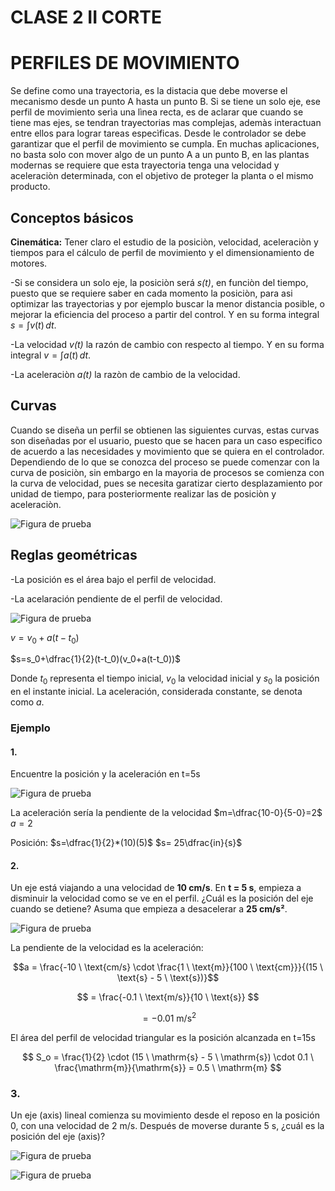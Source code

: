 # CLASE 2 II CORTE
# PERFILES DE MOVIMIENTO
Se define como una trayectoria, es la distacia que debe moverse el mecanismo desde un punto A  hasta un punto B. Si se tiene un solo eje, ese perfil de movimiento serìa una lìnea recta, es de aclarar que cuando se tiene mas ejes, se tendran trayectorias mas complejas, ademàs interactuan entre ellos para lograr tareas especìficas. Desde le controlador se debe garantizar que el perfil de movimiento se cumpla. 
En muchas aplicaciones, no basta solo con mover algo de un punto A a un punto B, en las plantas modernas se requiere que esta trayectoria tenga una velocidad y aceleraciòn determinada, con el objetivo de proteger la planta o el mismo producto. 

## Conceptos básicos
**Cinemática:** Tener claro el estudio de la posiciòn, velocidad, aceleraciòn y tiempos para el cálculo de perfil de movimiento y el dimensionamiento de motores. 

-Si se considera un solo eje, la posiciòn será *s(t)*, en funciòn del tiempo, puesto que se requiere saber en cada momento la posiciòn, para asi optimizar las trayectorias y por ejemplo buscar la menor distancia posible, o mejorar la eficiencia del proceso a partir del control. Y en su forma integral $s=\int v(t)\,dt$. 

-La velocidad *v(t)* la razón de cambio con respecto al tiempo. Y en su forma integral $v=\int a(t)\,dt$.  

-La aceleraciòn *a(t)* la razòn de cambio de la velocidad. 

## Curvas
Cuando se diseña un perfil se obtienen las siguientes curvas, estas curvas son diseñadas por el usuario, puesto que se hacen para un caso especifico de acuerdo a las necesidades y movimiento que se quiera en el controlador. Dependiendo de lo que se conozca del proceso se puede comenzar con la curva de posiciòn, sin embargo en la mayoria de procesos se comienza con la curva de velocidad, pues se necesita garatizar cierto desplazamiento por unidad de tiempo, para posteriormente realizar las de posiciòn y aceleraciòn. 

![Figura de prueba](IMAGES/curvas.png)

## Reglas geométricas

-La posición es el área bajo el perfil de velocidad.

-La acelaración pendiente de el perfil de velocidad. 

![Figura de prueba](IMAGES/grafica2.png)

$v=v_0+a(t-t_0)$

$s=s_0+\dfrac{1}{2}(t-t_0)(v_0+a(t-t_0))$

Donde $t_0$ representa el tiempo inicial, $v_0$ la velocidad inicial y $s_0$ la posición en el instante inicial. La aceleración, considerada constante, se denota como $a$.

### Ejemplo

#### 1. 
Encuentre la posición y la aceleración en t=5s  

![Figura de prueba](IMAGES/Ejercicio.png)  

La aceleración sería la pendiente de la velocidad
 $m=\dfrac{10-0}{5-0}=2$
 $a=2$

Posición: 
$s=\dfrac{1}{2}*(10)(5)$
$s= 25\dfrac{in}{s}$

#### 2. 

Un eje está viajando a una velocidad de **10 cm/s**. En **t = 5 s**, empieza a disminuir la velocidad como se ve en el perfil.  ¿Cuál es la posición del eje cuando se detiene?  Asuma que empieza a desacelerar a **25 cm/s²**.

![Figura de prueba](IMAGES/ejercicio2.png)  

La pendiente de la velocidad es la aceleración:  

$$a = \frac{-10 \ \text{cm/s} \cdot \frac{1 \ \text{m}}{100 \ \text{cm}}}{(15 \ \text{s} - 5 \ \text{s})}$$

$$
= \frac{-0.1 \ \text{m/s}}{10 \ \text{s}}
$$

$$
= -0.01 \ \text{m/s}^2
$$

El área del perfil de velocidad triangular es la posición alcanzada en t=15s

$$
S_o = \frac{1}{2} \cdot (15 \ \mathrm{s} - 5 \ \mathrm{s}) \cdot 0.1 \ \frac{\mathrm{m}}{\mathrm{s}} = 0.5 \ \mathrm{m}
$$


### 3. 

Un eje (axis) lineal comienza su movimiento desde el reposo en la posición 0, con una velocidad de $2\ \text{m/s}$.   Después de moverse durante $5\ \text{s}$, ¿cuál es la posición del eje (axis)?  

![Figura de prueba](IMAGES/ejercicio3.png)  



![Figura de prueba](IMAGES/ejercicio3.png)  




